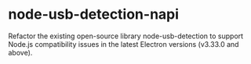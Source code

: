 # node-usb-detection-napi
Refactor the existing open-source library node-usb-detection to support Node.js compatibility issues in the latest Electron versions (v3.33.0 and above).
